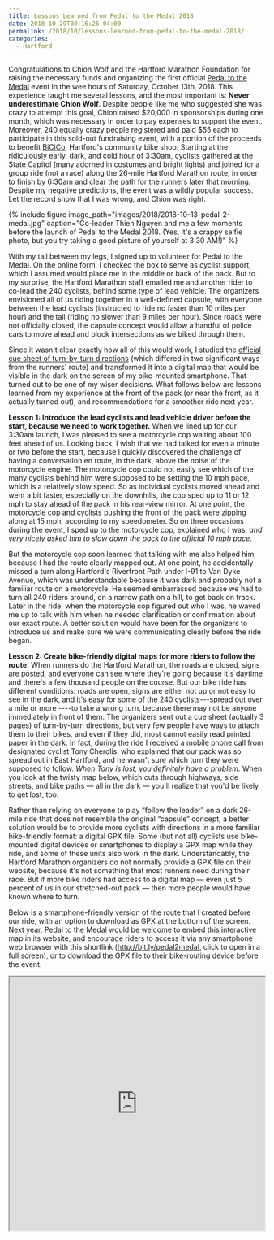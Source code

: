 ```yaml
---
title: Lessons Learned from Pedal to the Medal 2018
date: 2018-10-29T00:16:26-04:00
permalink: /2018/10/lessons-learned-from-pedal-to-the-medal-2018/
categories:
  - Hartford
---
```

Congratulations to Chion Wolf and the Hartford Marathon Foundation for raising the necessary funds and organizing the first official [Pedal to the Medal](https://www.hartfordmarathon.com/pedal-to-the-medal/) event in the wee hours of Saturday, October 13th, 2018. This experience taught me several lessons, and the most important is: **Never underestimate Chion Wolf**. Despite people like me who suggested she was crazy to attempt this goal, Chion raised $20,000 in sponsorships during one month, which was necessary in order to pay expenses to support the event. Moreover, 240 equally crazy people registered and paid $55 each to participate in this sold-out fundraising event, with a portion of the proceeds to benefit [BiCiCo](http://bicico.org), Hartford's community bike shop. Starting at the ridiculously early, dark, and cold hour of 3:30am, cyclists gathered at the State Capitol (many adorned in costumes and bright lights) and joined for a group ride (not a race) along the 26-mile Hartford Marathon route, in order to finish by 6:30am and clear the path for the runners later that morning. Despite my negative predictions, the event was a wildly popular success. Let the record show that I was wrong, and Chion was right.

{% include figure image_path="images/2018/2018-10-13-pedal-2-medal.jpg" caption="Co-leader Thien Nguyen and me a few moments before the launch of Pedal to the Medal 2018. (Yes, it's a crappy selfie photo, but you try taking a good picture of yourself at 3:30 AM!)" %}

With my tail between my legs, I signed up to volunteer for Pedal to the Medal. On the online form, I checked the box to serve as cyclist support, which I assumed would place me in the middle or back of the pack. But to my surprise, the Hartford Marathon staff emailed me and another rider to co-lead the 240 cyclists, behind some type of lead vehicle. The organizers envisioned all of us riding together in a well-defined capsule, with everyone between the lead cyclists (instructed to ride no faster than 10 miles per hour) and the tail (riding no slower than 9 miles per hour). Since roads were not officially closed, the capsule concept would allow a handful of police cars to move ahead and block intersections as we biked through them.

Since it wasn't clear exactly how all of this would work, I studied the [official cue sheet of turn-by-turn directions](https://jackbikes.org/images/2018/p2m_turn_by_turn_2018.pdf) (which differed in two significant ways from the runners' route) and transformed it into a digital map that would be visible in the dark on the screen of my bike-mounted smartphone. That turned out to be one of my wiser decisions. What follows below are lessons learned from my experience at the front of the pack (or near the front, as it actually turned out), and recommendations for a smoother ride next year.

**Lesson 1: Introduce the lead cyclists and lead vehicle driver before the start, because we need to work together.** When we lined up for our 3:30am launch, I was pleased to see a motorcycle cop waiting about 100 feet ahead of us. Looking back, I wish that we had talked for even a minute or two before the start, because I quickly discovered the challenge of having a conversation en route, in the dark, above the noise of the motorcycle engine. The motorcycle cop could not easily see which of the many cyclists behind him were supposed to be setting the 10 mph pace, which is a relatively slow speed. So as individual cyclists moved ahead and went a bit faster, especially on the downhills, the cop sped up to 11 or 12 mph to stay ahead of the pack in his rear-view mirror. At one point, the motorcycle cop and cyclists pushing the front of the pack were zipping along at 15 mph, according to my speedometer. So on three occasions during the event, I sped up to the motorcycle cop, explained who I was, _and very nicely asked him to slow down the pack to the official 10 mph pace_.

But the motorcycle cop soon learned that talking with me also helped him, because I had the route clearly mapped out. At one point, he accidentally missed a turn along Hartford's Riverfront Path under I-91 to Van Dyke Avenue, which was understandable because it was dark and probably not a familiar route on a motorcycle. He seemed embarrassed because we had to turn all 240 riders around, on a narrow path on a hill, to get back on track. Later in the ride, when the motorcycle cop figured out who I was, he waved me up to talk with him when he needed clarification or confirmation about our exact route. A better solution would have been for the organizers to introduce us and make sure we were communicating clearly before the ride began.

**Lesson 2: Create bike-friendly digital maps for more riders to follow the route.**
When runners do the Hartford Marathon, the roads are closed, signs are posted, and everyone can see where they're going because it's daytime and there's a few thousand people on the course. But our bike ride has different conditions: roads are open, signs are either not up or not easy to see in the dark, and it's easy for some of the 240 cyclists---spread out over a mile or more ----to take a wrong turn, because there may not be anyone immediately in front of them. The organizers sent out a cue sheet (actually 3 pages) of turn-by-turn directions, but very few people have ways to attach them to their bikes, and even if they did, most cannot easily read printed paper in the dark. In fact, during the ride I received a mobile phone call from designated cyclist Tony Cherolis, who explained that our pack was so spread out in East Hartford, and he wasn't sure which turn they were supposed to follow. _When Tony is lost, you definitely have a problem._ When you look at the twisty map below, which cuts through highways, side streets, and bike paths &#8212; all in the dark &#8212; you'll realize that you'd be likely to get lost, too.

Rather than relying on everyone to play &#8220;follow the leader&#8221; on a dark 26-mile ride that does not resemble the original &#8220;capsule&#8221; concept, a better solution would be to provide more cyclists with directions in a more familiar bike-friendly format: a digital GPX file. Some (but not all) cyclists use bike-mounted digital devices or smartphones to display a GPX map while they ride, and some of these units also work in the dark. Understandably, the Hartford Marathon organizers do not normally provide a GPX file on their website, because it's not something that most runners need during their race. But if more bike riders had access to a digital map &#8212; even just 5 percent of us in our stretched-out pack &#8212; then more people would have known where to turn.

Below is a smartphone-friendly version of the route that I created before our ride, with an option to download as GPX at the bottom of the screen. Next year, Pedal to the Medal would be welcome to embed this interactive map in its website, and encourage riders to access it via any smartphone web browser with this shortlink (<http://bit.ly/pedal2medal>, click to open in a full screen), or to download the GPX file to their bike-routing device before the event.

<iframe src="https://jackdougherty.github.io/bikemapcode/pedal2medal.html" width="100%" height="500px"></iframe>
